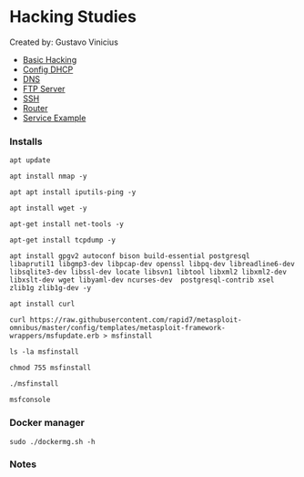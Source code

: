 # Hacking Studies

Created by: Gustavo Vinicius
- [Basic Hacking](./BasicHackingSteps.md)
- [Config DHCP](./dhcp.md)
- [DNS](./dns.md)
- [FTP Server](./ftp.md)
- [SSH](./ssh.md)
- [Router](./router.md)
- [Service Example](./service_example.md)

### Installs
```
apt update

apt install nmap -y

apt apt install iputils-ping -y

apt install wget -y

apt-get install net-tools -y

apt-get install tcpdump -y

apt install gpgv2 autoconf bison build-essential postgresql libaprutil1 libgmp3-dev libpcap-dev openssl libpq-dev libreadline6-dev libsqlite3-dev libssl-dev locate libsvn1 libtool libxml2 libxml2-dev libxslt-dev wget libyaml-dev ncurses-dev  postgresql-contrib xsel zlib1g zlib1g-dev -y

apt install curl

curl https://raw.githubusercontent.com/rapid7/metasploit-omnibus/master/config/templates/metasploit-framework-wrappers/msfupdate.erb > msfinstall

ls -la msfinstall

chmod 755 msfinstall

./msfinstall

msfconsole 

```

### Docker manager
```
sudo ./dockermg.sh -h
```

### Notes
```

```
